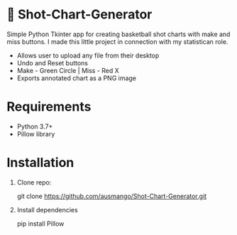 # 🏀 Shot-Chart-Generator

Simple Python Tkinter app for creating basketball shot charts with make and miss buttons. I made this little project in connection with my statistican role.

* Allows user to upload any file from their desktop
* Undo and Reset buttons 
* Make - Green Circle | Miss - Red X
* Exports annotated chart as a PNG image

# Requirements

- Python 3.7+
- Pillow library

# Installation

1. Clone repo:

   git clone https://github.com/ausmango/Shot-Chart-Generator.git

2. Install dependencies

   pip install Pillow

